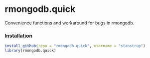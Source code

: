 rmongodb.quick
==========

Convenience functions and workaround for bugs in rmongodb.


### Installation

```R
install_github(repo = "rmongodb.quick", username = "stanstrup")
library(rmongodb.quick)
```
